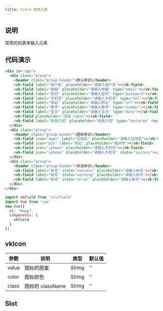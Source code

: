 ```yaml
---
title: Field 表单元素
---
```


## 说明

常用的的表单输入元素

## 代码演示

```html
<div id="app">
  <div class="group">
    <header class="group-header">默认样式</header>
    <vk-field label="用户名" placeholder="请输入用户名"></vk-field>
    <vk-field label="邮箱" placeholder="请输入邮箱" type="email"></vk-field>
    <vk-field label="密码" placeholder="请输入密码" type="password"></vk-field>
    <vk-field label="手机号" placeholder="请输入手机号" type="tel"></vk-field>
    <vk-field label="网站" placeholder="请输入网址" type="url"></vk-field>
    <vk-field label="数字" placeholder="请输入数字" type="number"></vk-field>
    <vk-field label="生日" placeholder="请输入生日" type="date"></vk-field>
    <vk-field placeholder="没有 label"></vk-field>
    <vk-field label="自我介绍" placeholder="自我介绍" type="textarea" rows="4"></vk-field>
  </div>
  <div class="group">
    <header class="group-header">图标样式</header>
    <vk-field icon="apps" label="应用名" placeholder="请输入应用名"></vk-field>
    <vk-field icon="pin" label="地址" placeholder="福州市"></vk-field>
    <vk-field icon="iphone" placeholder="请输入手机号"></vk-field>
    <vk-field icon="iphone" placeholder="请输入手机号" state="success"></vk-field>
  </div>
  <div class="group">
    <header class="group-header">状态样式</header>
    <vk-field label="帐号" state="success" placeholder="请输入帐号"></vk-field>
    <vk-field label="帐号" state="warning" placeholder="请输入帐号"></vk-field>
    <vk-field label="帐号" state="error" placeholder="请输入帐号"></vk-field>
  </div>
</div>
```


```js
import vkField from 'src/Field'
import Vue from 'vue'
new Vue({
  el: "#app",
  components: {
    vkField
  }
})
```

## vkIcon

| 参数      | 说明                                     | 类型       | 默认值 |
|-----------|------------------------------------------|------------|-------|
| value | 图标的图案 | String  | ''    |
| color | 图标颜色 | String | '' |
| class | 图标的 className | String | '' |

## Slot
